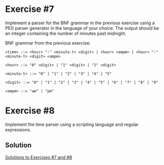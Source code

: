 # Exercise #7

Implement a parser for the BNF grammar in the previous exercise using a PEG parser generator in the language of 
your choice. The output should be an integer containing the number of minutes past midnight.

BNF grammar from the previous exercise:

```
<time> ::= <hour> ":" <minute-t> <digit> | <hour> <ampm> | <hour> ":" <minute-t> <digit> <ampm>

<hour> ::= "0" <digit> | "1" <digit> | "2" <digit>

<minute-t> ::= "0" | "1" | "2" | "3" | "4" | "5"

<digit> ::= "0" | "1" | "2" | "3" | "4" | "5" | "6" | "7" | "8" | "9"

<ampm> ::= "am" | "pm"
```

# Exercise #8

Implement the time parser using a scripting language and regular expressions.

## Solution

[Solutions to Exercises #7 and #8](https://github.com/AnneH20/Notes/blob/main/src/main/kotlin/parser)